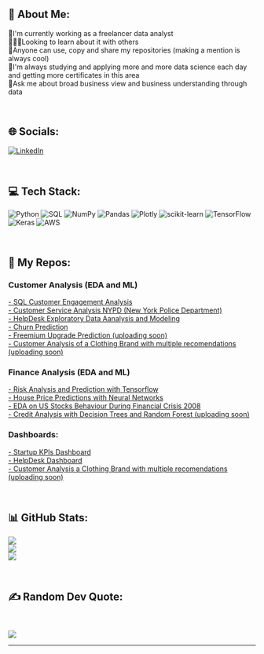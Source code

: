 ## 💫 About Me:
🔭I'm currently working as a freelancer data analyst<br>🧑‍🤝‍🧑Looking to learn about it with others<br>🤝Anyone can use, copy and share my repositories (making a mention is always cool)<br>🌱I'm always studying and applying more and more data science each day and getting more certificates in this area<br>💬Ask me about broad business view and business understanding through data<br>

<br>

## 🌐 Socials:
[![LinkedIn](https://img.shields.io/badge/LinkedIn-%230077B5.svg?logo=linkedin&logoColor=white)](https://linkedin.com/in/https://www.linkedin.com/in/luiz-furtado-dev/) 

<br>

## 💻 Tech Stack:
![Python](https://img.shields.io/badge/python-3670A0?style=for-the-badge&logo=python&logoColor=ffdd54)  ![SQL](https://img.shields.io/badge/-SQL-blue?style=for-the-badge&logo) ![NumPy](https://img.shields.io/badge/numpy-%23013243.svg?style=for-the-badge&logo=numpy&logoColor=white) ![Pandas](https://img.shields.io/badge/pandas-%23150458.svg?style=for-the-badge&logo=pandas&logoColor=white) ![Plotly](https://img.shields.io/badge/Plotly-%233F4F75.svg?style=for-the-badge&logo=plotly&logoColor=white) ![scikit-learn](https://img.shields.io/badge/scikit--learn-%23F7931E.svg?style=for-the-badge&logo=scikit-learn&logoColor=white) ![TensorFlow](https://img.shields.io/badge/TensorFlow-%23FF6F00.svg?style=for-the-badge&logo=TensorFlow&logoColor=white) ![Keras](https://img.shields.io/badge/Keras-%23D00000.svg?style=for-the-badge&logo=Keras&logoColor=white) ![AWS](https://img.shields.io/badge/AWS-%23FF9900.svg?style=for-the-badge&logo=amazon-aws&logoColor=white)

<br>

## 📂 My Repos:

### Customer Analysis (EDA and ML)
[- SQL Customer Engagement Analysis](https://github.com/TSLSouth/SQL-Customer-Engagement-Analysis) <br>
[- Customer Service Analysis NYPD (New York Police Department)](https://github.com/TSLSouth/Customer-Service-Analysis-NYPD) <br>
[- HelpDesk Exploratory Data Aanalysis and Modeling](https://github.com/TSLSouth/HelpDesk-EDA-ML-Dashboard) <br>
[- Churn Prediction](https://github.com/TSLSouth/Churn-Prediction) <br>
[- Freemium Upgrade Prediction (uploading soon)]() <br>
[- Customer Analysis of a Clothing Brand with multiple recomendations (uploading soon)]() <br>

### Finance Analysis (EDA and ML)
[- Risk Analysis and Prediction with Tensorflow ](https://github.com/TSLSouth/Risk-Analysis-Prediction-with-Tensorflow) <br>
[- House Price Predictions with Neural Networks](https://github.com/TSLSouth/House-Price-Predictions-with-Neural-Network) <br>
[- EDA on US Stocks Behaviour During Financial Crisis 2008](https://github.com/TSLSouth/EDA-on-US-Stocks-Behaviour-During-Financial-Crisis-2008) <br>
[- Credit Analysis with Decision Trees and Random Forest (uploading soon)]() <br>


### Dashboards:
[- Startup KPIs Dashboard](https://github.com/TSLSouth/Startup-KPIs-Dashboard) <br>
[- HelpDesk Dashboard](https://github.com/TSLSouth/HelpDesk-EDA-ML-Dashboard) <br>
[- Customer Analysis a Clothing Brand with multiple recomendations (uploading soon)]() <br>

<br>

## 📊 GitHub Stats:
![](https://github-readme-stats.vercel.app/api?username=TSLSouth&theme=dark&hide_border=false&include_all_commits=true&count_private=true)<br/>
![](https://github-readme-streak-stats.herokuapp.com/?user=TSLSouth&theme=dark&hide_border=false)<br/>
![](https://github-readme-stats.vercel.app/api/top-langs/?username=TSLSouth&theme=dark&hide_border=false&include_all_commits=true&count_private=true&layout=compact)

<br>

##  ✍️ Random Dev Quote:

<br>

![](https://quotes-github-readme.vercel.app/api?type=horizontal&theme=dark)

---

<!-- Proudly created with GPRM ( https://gprm.itsvg.in ) -->
